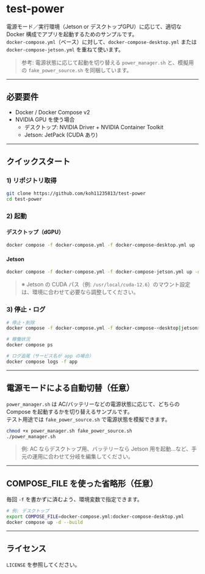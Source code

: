 # test-power

電源モード／実行環境（Jetson or デスクトップGPU）に応じて、適切な Docker 構成でアプリを起動するためのサンプルです。  
`docker-compose.yml`（ベース）に対して、`docker-compose-desktop.yml` または `docker-compose-jetson.yml` を重ねて使います。

> 参考: 電源状態に応じて起動を切り替える `power_manager.sh` と、模擬用の `fake_power_source.sh` を同梱しています。

---

## 必要要件

- Docker / Docker Compose v2
- NVIDIA GPU を使う場合
  - デスクトップ: NVIDIA Driver + NVIDIA Container Toolkit
  - Jetson: JetPack (CUDA あり)

---

## クイックスタート

### 1) リポジトリ取得
```bash
git clone https://github.com/koh11235813/test-power
cd test-power
```

### 2) 起動

#### デスクトップ（dGPU）
```bash
docker compose -f docker-compose.yml -f docker-compose-desktop.yml up -d --build
```

#### Jetson
```bash
docker compose -f docker-compose.yml -f docker-compose-jetson.yml up -d --build
```
> ※ Jetson の CUDA パス（例: `/usr/local/cuda-12.6`）のマウント設定は、環境に合わせて必要なら調整してください。

### 3) 停止・ログ
```bash
# 停止・削除
docker compose -f docker-compose.yml -f docker-compose-<desktop|jetson>.yml down

# 稼働状況
docker compose ps

# ログ追尾（サービス名が app の場合）
docker compose logs -f app
```

---

## 電源モードによる自動切替（任意）

`power_manager.sh` は AC/バッテリーなどの電源状態に応じて、どちらの Compose を起動するかを切り替えるサンプルです。  
テスト用途では `fake_power_source.sh` で電源状態を模擬できます。

```bash
chmod +x power_manager.sh fake_power_source.sh
./power_manager.sh
```

> 例: AC ならデスクトップ用、バッテリーなら Jetson 用を起動…など、手元の運用に合わせて分岐を編集してください。

---

## COMPOSE_FILE を使った省略形（任意）

毎回 `-f` を書かずに済むよう、環境変数で指定できます。

```bash
# 例: デスクトップ
export COMPOSE_FILE=docker-compose.yml:docker-compose-desktop.yml
docker compose up -d --build
```

---

## ライセンス

`LICENSE` を参照してください。
